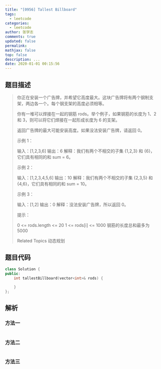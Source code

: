 ```yaml
---
title: "[0956] Tallest Billboard"
tags:
  - leetcode
categories:
  - leetcode
author: 张学志
comments: true
updated: false
permalink:
mathjax: false
top: false
description: ...
date: 2020-01-01 00:15:56
---
```


## 题目描述

> 你正在安装一个广告牌，并希望它高度最大。这块广告牌将有两个钢制支架，两边各一个。每个钢支架的高度必须相等。 
> 
> 你有一堆可以焊接在一起的钢筋 rods。举个例子，如果钢筋的长度为 1、2 和 3，则可以将它们焊接在一起形成长度为 6 的支架。 
> 
> 返回广告牌的最大可能安装高度。如果没法安装广告牌，请返回 0。 
> 
> 
> 
> 示例 1： 
> 
> 输入：[1,2,3,6]
> 输出：6
> 解释：我们有两个不相交的子集 {1,2,3} 和 {6}，它们具有相同的和 sum = 6。
> 
> 
> 示例 2： 
> 
> 输入：[1,2,3,4,5,6]
> 输出：10
> 解释：我们有两个不相交的子集 {2,3,5} 和 {4,6}，它们具有相同的和 sum = 10。 
> 
> 示例 3： 
> 
> 输入：[1,2]
> 输出：0
> 解释：没法安装广告牌，所以返回 0。 
> 
> 
> 
> 提示： 
> 
> 
> 0 <= rods.length <= 20 
> 1 <= rods[i] <= 1000 
> 钢筋的长度总和最多为 5000 
> 
> Related Topics 动态规划

## 题目代码

```cpp
class Solution {
public:
    int tallestBillboard(vector<int>& rods) {
        
    }
};
```

## 解析

### 方法一

```cpp

```

### 方法二

```cpp

```

### 方法三

```cpp

```

